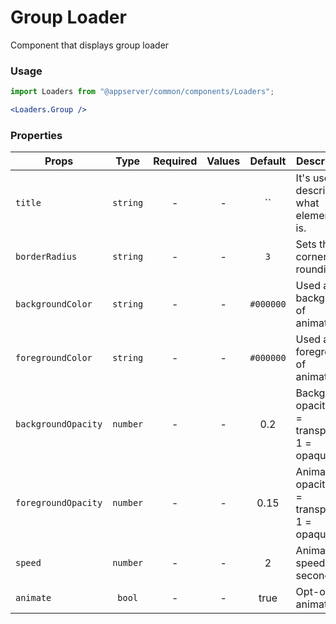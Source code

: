 # Group Loader

Component that displays group loader

### Usage

```js
import Loaders from "@appserver/common/components/Loaders";
```

```jsx
<Loaders.Group />
```

### Properties

| Props               |   Type   | Required | Values |  Default  | Description                                      |
| ------------------- | :------: | :------: | :----: | :-------: | ------------------------------------------------ |
| `title`             | `string` |    -     |   -    |    ``     | It's used to describe what element it is.        |
| `borderRadius`      | `string` |    -     |   -    |    `3`    | Sets the corners rounding                        |
| `backgroundColor`   | `string` |    -     |   -    | `#000000` | Used as background of animation                  |
| `foregroundColor`   | `string` |    -     |   -    | `#000000` | Used as the foreground of animation              |
| `backgroundOpacity` | `number` |    -     |   -    |    0.2    | Background opacity (0 = transparent, 1 = opaque) |
| `foregroundOpacity` | `number` |    -     |   -    |   0.15    | Animation opacity (0 = transparent, 1 = opaque)  |
| `speed`             | `number` |    -     |   -    |     2     | Animation speed in seconds                       |
| `animate`           |  `bool`  |    -     |   -    |   true    | Opt-out of animations                            |
